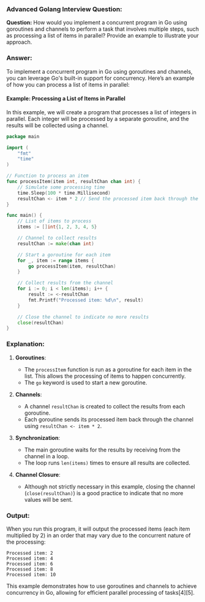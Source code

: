 ### Advanced Golang Interview Question:

**Question:**
How would you implement a concurrent program in Go using goroutines and channels to perform a task that involves multiple steps, such as processing a list of items in parallel? Provide an example to illustrate your approach.

### Answer:

To implement a concurrent program in Go using goroutines and channels, you can leverage Go's built-in support for concurrency. Here’s an example of how you can process a list of items in parallel:

#### Example: Processing a List of Items in Parallel

In this example, we will create a program that processes a list of integers in parallel. Each integer will be processed by a separate goroutine, and the results will be collected using a channel.

```go
package main

import (
    "fmt"
    "time"
)

// Function to process an item
func processItem(item int, resultChan chan int) {
    // Simulate some processing time
    time.Sleep(100 * time.Millisecond)
    resultChan <- item * 2 // Send the processed item back through the channel
}

func main() {
    // List of items to process
    items := []int{1, 2, 3, 4, 5}

    // Channel to collect results
    resultChan := make(chan int)

    // Start a goroutine for each item
    for _, item := range items {
        go processItem(item, resultChan)
    }

    // Collect results from the channel
    for i := 0; i < len(items); i++ {
        result := <-resultChan
        fmt.Printf("Processed item: %d\n", result)
    }

    // Close the channel to indicate no more results
    close(resultChan)
}
```

### Explanation:

1. **Goroutines**:
   - The `processItem` function is run as a goroutine for each item in the list. This allows the processing of items to happen concurrently.
   - The `go` keyword is used to start a new goroutine.

2. **Channels**:
   - A channel `resultChan` is created to collect the results from each goroutine.
   - Each goroutine sends its processed item back through the channel using `resultChan <- item * 2`.

3. **Synchronization**:
   - The main goroutine waits for the results by receiving from the channel in a loop.
   - The loop runs `len(items)` times to ensure all results are collected.

4. **Channel Closure**:
   - Although not strictly necessary in this example, closing the channel (`close(resultChan)`) is a good practice to indicate that no more values will be sent.

### Output:

When you run this program, it will output the processed items (each item multiplied by 2) in an order that may vary due to the concurrent nature of the processing:

```
Processed item: 2
Processed item: 4
Processed item: 6
Processed item: 8
Processed item: 10
```

This example demonstrates how to use goroutines and channels to achieve concurrency in Go, allowing for efficient parallel processing of tasks[4][5].